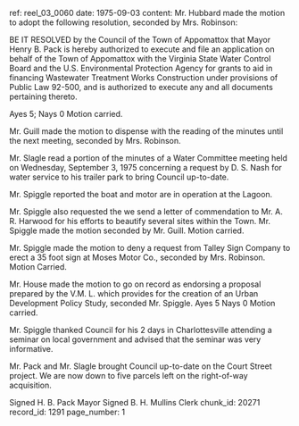ref: reel_03_0060
date: 1975-09-03
content: Mr. Hubbard made the motion to adopt the following resolution, seconded by Mrs. Robinson:

BE IT RESOLVED by the Council of the Town of Appomattox that Mayor Henry B. Pack is hereby authorized to execute and file an application on behalf of the Town of Appomattox with the Virginia State Water Control Board and the U.S. Environmental Protection Agency for grants to aid in financing Wastewater Treatment Works Construction under provisions of Public Law 92-500, and is authorized to execute any and all documents pertaining thereto.

Ayes 5; Nays 0 Motion carried.

Mr. Guill made the motion to dispense with the reading of the minutes until the next meeting, seconded by Mrs. Robinson.

Mr. Slagle read a portion of the minutes of a Water Committee meeting held on Wednesday, September 3, 1975 concerning a request by D. S. Nash for water service to his trailer park to bring Council up-to-date.

Mr. Spiggle reported the boat and motor are in operation at the Lagoon.

Mr. Spiggle also requested the we send a letter of commendation to Mr. A. R. Harwood for his efforts to beautify several sites within the Town. Mr. Spiggle made the motion seconded by Mr. Guill. Motion carried.

Mr. Spiggle made the motion to deny a request from Talley Sign Company to erect a 35 foot sign at Moses Motor Co., seconded by Mrs. Robinson. Motion Carried.

Mr. House made the motion to go on record as endorsing a proposal prepared by the V.M. L. which provides for the creation of an Urban Development Policy Study, seconded Mr. Spiggle. Ayes 5 Nays 0 Motion carried.

Mr. Spiggle thanked Council for his 2 days in Charlottesville attending a seminar on local government and advised that the seminar was very informative.

Mr. Pack and Mr. Slagle brought Council up-to-date on the Court Street project. We are now down to five parcels left on the right-of-way acquisition.

Signed H. B. Pack Mayor
Signed B. H. Mullins Clerk
chunk_id: 20271
record_id: 1291
page_number: 1

